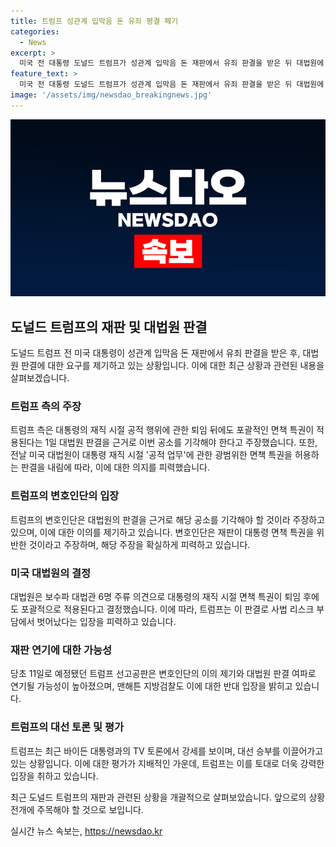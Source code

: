 ```yaml
---
title: 트럼프 성관계 입막음 돈 유죄 평결 폐기
categories:
  - News
excerpt: >
  미국 전 대통령 도널드 트럼프가 성관계 입막음 돈 재판에서 유죄 판결을 받은 뒤 대법원에 폐기를 요구하고 있다. 대통령 면책 특권을 주장하며 이번 공소를 기각해야 한다고 주장하고 있는데, 이로 인해 선고공판이 연기될 가능성이 있다. 또한 대법원은 면책 특권이 퇴임 후에도 적용된다는 판결을 내리며 트럼프가 사법 리스크 부담에서 벗어났다는 평가가 나왔다. 이로 인해 트럼프와 관련된 논란과 관심이 계속될 전망이다.
feature_text: >
  미국 전 대통령 도널드 트럼프가 성관계 입막음 돈 재판에서 유죄 판결을 받은 뒤 대법원에 폐기를 요구하고 있다. 대통령 면책 특권을 주장하며 이번 공소를 기각해야 한다고 주장하고 있는데, 이로 인해 선고공판이 연기될 가능성이 있다. 또한 대법원은 면책 특권이 퇴임 후에도 적용된다는 판결을 내리며 트럼프가 사법 리스크 부담에서 벗어났다는 평가가 나왔다. 이로 인해 트럼프와 관련된 논란과 관심이 계속될 전망이다.
image: '/assets/img/newsdao_breakingnews.jpg'
---
```


<p><img src="/assets/img/newsdao_breakingnews.jpg" alt="implanttips 속보" /></p>

<h2 data-ke-size="size26">도널드 트럼프의 재판 및 대법원 판결</h2>

<p data-ke-size="size16">도널드 트럼프 전 미국 대통령이 성관계 입막음 돈 재판에서 유죄 판결을 받은 후, 대법원 판결에 대한 요구를 제기하고 있는 상황입니다. 이에 대한 최근 상황과 관련된 내용을 살펴보겠습니다.</p>

<h3>트럼프 측의 주장</h3>

<p data-ke-size="size16">트럼프 측은 대통령의 재직 시절 공적 행위에 관한 퇴임 뒤에도 포괄적인 면책 특권이 적용된다는 1일 대법원 판결을 근거로 이번 공소를 기각해야 한다고 주장했습니다. 또한, 전날 미국 대법원이 대통령 재직 시절 '공적 업무'에 관한 광범위한 면책 특권을 허용하는 판결을 내림에 따라, 이에 대한 의지를 피력했습니다.</p>

<h3>트럼프의 변호인단의 입장</h3>

<p data-ke-size="size16">트럼프의 변호인단은 대법원의 판결을 근거로 해당 공소를 기각해야 할 것이라 주장하고 있으며, 이에 대한 이의를 제기하고 있습니다. 변호인단은 재판이 대통령 면책 특권을 위반한 것이라고 주장하며, 해당 주장을 확실하게 피력하고 있습니다.</p>

<h3>미국 대법원의 결정</h3>

<p data-ke-size="size16">대법원은 보수파 대법관 6명 주류 의견으로 대통령의 재직 시절 면책 특권이 퇴임 후에도 포괄적으로 적용된다고 결정했습니다. 이에 따라, 트럼프는 이 판결로 사법 리스크 부담에서 벗어났다는 입장을 피력하고 있습니다.</p>

<h3>재판 연기에 대한 가능성</h3>

<p data-ke-size="size16">당초 11일로 예정됐던 트럼프 선고공판은 변호인단의 이의 제기와 대법원 판결 여파로 연기될 가능성이 높아졌으며, 맨해튼 지방검찰도 이에 대한 반대 입장을 밝히고 있습니다.</p>

<h3>트럼프의 대선 토론 및 평가</h3>

<p data-ke-size="size16">트럼프는 최근 바이든 대통령과의 TV 토론에서 강세를 보이며, 대선 승부를 이끌어가고 있는 상황입니다. 이에 대한 평가가 지배적인 가운데, 트럼프는 이를 토대로 더욱 강력한 입장을 취하고 있습니다.</p>

<p data-ke-size="size16">최근 도널드 트럼프의 재판과 관련된 상황을 개괄적으로 살펴보았습니다. 앞으로의 상황 전개에 주목해야 할 것으로 보입니다.</p>
실시간 뉴스 속보는, <a href="https://newsdao.kr" rel="dofollow">https://newsdao.kr</a>


